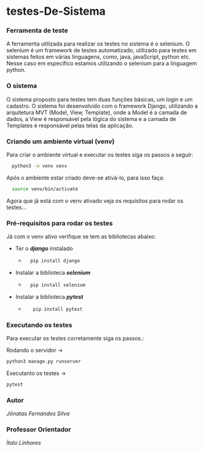 # testes-De-Sistema

### Ferramenta de teste

A ferramenta utilizada para realizar os testes no sistema é o selenium. O selenium é um framework de testes automatizado, utilizado para testes em sistemas feitos em várias linguagens, como, java, javaScript, python etc. Nesse caso em específico estamos utilizando o selenium para a linguagem python.

### O sistema

O sistema proposto para testes tem duas funções básicas, um login e um cadastro. O sistema foi desenvolvido com o framework Django, utilizando a arquitetura MVT (Model, View, Template), onde a Model é a camada de dados, a View é responsável pela lógica do sistema e a camada de Templates é responsável pelas telas da aplicação.


### Criando um ambiente virtual (venv)

Para criar o ambiente virtual e executar os testes siga os passos a seguir:

```bash
  python3 -m venv venv
```

Após o ambiente estar criado deve-se ativá-lo, para isso faça:

```bash
  source venv/bin/activate
```

Agora que já está com o venv ativado veja os requisitos para rodar os testes...

### Pré-requisitos para rodar os testes

Já com o venv ativo verifique se tem as bibliotecas abaixo:

- Ter o ***django*** instalado
  - ```bash 
      pip install django
    ```
- Instalar a biblioteca ***selenium***
  - ```bash 
      pip install selenium
    ```
- Instalar a biblioteca ***pytest***
    - ```bash
         pip install pytest
      ```

### Executando os testes

Para executar os testes corretamente siga os passos.:

Rodando o servidor -> 
```bash 
python3 manage.py runserver
``` 

Executanto os testes -> 
```bash
pytest
```

### Autor

_Jônatas Fernandes Silva_

### Professor Orientador

_Ítalo Linhares_
